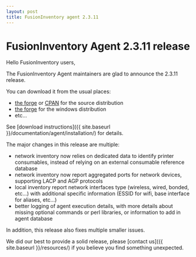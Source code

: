 ```yaml
---
layout: post
title: FusionInventory agent 2.3.11
---
```


# FusionInventory Agent 2.3.11 release

Hello FusionInventory users,

The FusionInventory Agent maintainers are glad to announce the 2.3.11 release.

You can download it from the usual places:

* [the forge](http://forge.fusioninventory.org/projects/fusioninventory-agent/files) or [CPAN](https://metacpan.org/release/FusionInventory-Agent) for the source distribution
* [the forge](http://forge.fusioninventory.org/projects/fusioninventory-agent-windows-installer/files) for the windows distribution
* etc...

See [download instructions]({{ site.baseurl }}/documentation/agent/installation/) for details.

The major changes in this release are multiple:

* network inventory now relies on dedicated data to identify printer
  consumables, instead of relying on an external consumable reference database
* network inventory now report aggregated ports for network devices, supporting
  LACP and AGP protocols
* local inventory report network interfaces type (wireless, wired, bonded,
  etc...) with additional specific information (ESSID for wifi, base interface
  for aliases, etc...)
* better logging of agent execution details, with more details about missing
  optional commands or perl libraries, or information to add in agent database

In addition, this release also fixes multiple smaller issues.

We did our best to provide a solid release, please [contact us]({{ site.baseurl }}/resources/) if
you believe you find something unexpected.
